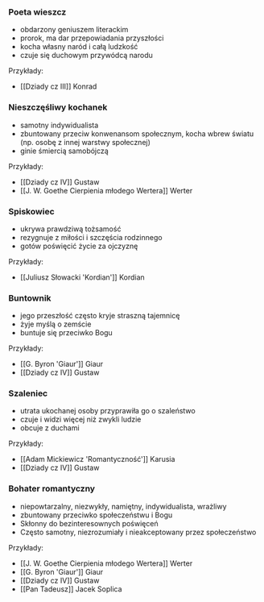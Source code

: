 ### Poeta wieszcz
- obdarzony geniuszem literackim
- prorok, ma dar przepowiadania przyszłości
- kocha własny naród i całą ludzkość
- czuje się duchowym przywódcą narodu

Przykłady:
- [[Dziady cz III]] Konrad

### Nieszczęśliwy kochanek
- samotny indywidualista
- zbuntowany przeciw konwenansom społecznym, kocha wbrew światu (np. osobę z innej warstwy społecznej)
- ginie śmiercią samobójczą

Przykłady:
- [[Dziady cz IV]] Gustaw
- [[J. W. Goethe Cierpienia młodego Wertera]] Werter

### Spiskowiec
- ukrywa prawdziwą tożsamość
- rezygnuje z miłości i szczęścia rodzinnego
- gotów poświęcić życie za ojczyznę

Przykłady:
- [[Juliusz Słowacki 'Kordian']] Kordian

### Buntownik
- jego przeszłość często kryje straszną tajemnicę
- żyje myślą o zemście
- buntuje się przeciwko Bogu

Przykłady:
- [[G. Byron 'Giaur']] Giaur
- [[Dziady cz IV]] Gustaw

### Szaleniec
- utrata ukochanej osoby przyprawiła go o szaleństwo
- czuje i widzi więcej niż zwykli ludzie
- obcuje z duchami

Przykłady:
- [[Adam Mickiewicz 'Romantyczność']] Karusia
- [[Dziady cz IV]] Gustaw

### Bohater romantyczny
- niepowtarzalny, niezwykły, namiętny, indywidualista, wrażliwy
- zbuntowany przeciwko społeczeństwu i Bogu
- Skłonny do bezinteresownych poświęceń
- Często samotny, niezrozumiały i nieakceptowany przez społeczeństwo

Przykłady:
- [[J. W. Goethe Cierpienia młodego Wertera]] Werter
- [[G. Byron 'Giaur']] Giaur
- [[Dziady cz IV]] Gustaw
- [[Pan Tadeusz]] Jacek Soplica